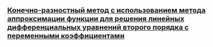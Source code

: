 ### [Конечно-разностный метод с использованием метода аппроксимации функции для решения линейных дифференциальных уравнений второго порядка с переменными коэффициентами](https://www.notion.so/eugeuie/0ffa468581b24aa8b8f429e9c2e31444)
